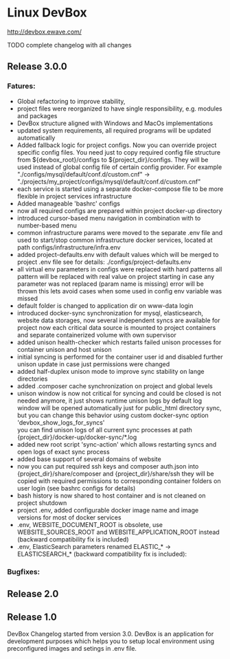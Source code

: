 # Linux DevBox
http://devbox.ewave.com/

TODO complete changelog with all changes

## Release 3.0.0
### Fatures:
- Global refactoring to improve stability,
- project files were reorganized to have single responsibility, e.g. modules and packages
- DevBox structure aligned with Windows and MacOs implementations
- updated system requirements, all required programs will be updated automatically 
- Added fallback logic for project configs. Now you can override project specific config files. 
  You need just to copy required config file structure from ${devbox_root}/configs to ${project_dir}/configs. They will be used instead of global config file of certain config provider. 
  For example "./configs/mysql/default/conf.d/custom.cnf" -> "./projects/my_project/configs/mysql/default/conf.d/custom.cnf"
- each service is started using a separate docker-compose file to be more flexible in project services infrastructure
- Added manageable 'bashrc' configs
- now all required configs are prepared within project docker-up directory
- introduced cursor-based menu navigation in combination with to number-based menu
- common infrastructure params were moved to the separate .env file and used to start/stop common infrastructure docker services, located at path configs/infrastructure/infra.env
- added project-defaults.env with default values which will be merged to project .env file
  see for details: ./configs/project-defaults.env
- all virtual env parameters in configs were replaced with hard patterns
  all pattern will be replaced with real value on project starting
  in case any parameter was not replaced (param name is missing) error will be thrown
  this lets avoid cases when some used in config env variable was missed
- default folder is changed to application dir on www-data login
- introduced docker-sync synchronization for mysql, elasticsearch, website data storages, now several independent syncs are available for project
  now each critical data source is mounted to project containers and separate containerized volume with own supervisor 
- added unison health-checker which restarts failed unison processes for container unison and host unison
- initial syncing is performed for the container user id and disabled further unison update in case just permissions were changed 
- added half-duplex unison mode to improve sync stability on lange directories
- added .composer cache synchronization on project and global levels
- unison window is now not critical for syncing and could be closed is not needed anymore, it just shows runtime unison logs
  by default log window will be opened automatically just for public_html directory sync, but you can change this behavior using custom docker-sync option 'devbox_show_logs_for_syncs'  
  you can find unison logs of all current sync processes at path {project_dir}/docker-up/docker-sync/*.log
- added new root script 'sync-action' which allows restarting syncs and open logs of exact sync process
- added base support of several domains of website
- now you can put required ssh keys and composer auth.json into {project_dir}/share/composer and {project_dir}/share/ssh
  they will be copied with required permissions to corresponding container folders on user login (see bashrc configs for details)
- bash history is now shared to host container and is not cleaned on project shutdown
- project .env, added configurable docker image name and image versions for most of docker services
- .env, WEBSITE_DOCUMENT_ROOT is obsolete, use WEBSITE_SOURCES_ROOT and WEBSITE_APPLICATION_ROOT instead (backward compatibility fix is included)
- .env, ElasticSearch parameters renamed ELASTIC_* -> ELASTICSEARCH_* (backward compatibility fix is included):


### Bugfixes:




## Release 2.0
## Release 1.0
DevBox Changelog started from version 3.0.
DevBox is an application for development purposes which helps you to setup local environment using preconfigured images and setings in .env file. 
